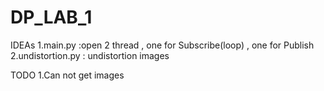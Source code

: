 # DP_LAB_1

IDEAs
1.main.py :open 2 thread , one for Subscribe(loop) , one for Publish
2.undistortion.py : undistortion images

TODO
1.Can not get images
